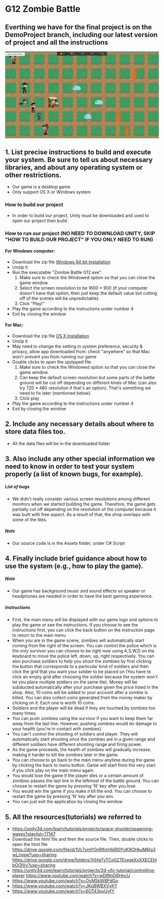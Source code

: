 # G12 Zombie Battle
## Everthing we have for the final project is on the DemoProject branch, including our latest version of project and all the instructions
![alt text](https://github.com/bryan-wu/ZombieBattleUnity/blob/DemoProject/screenshot.PNG "In-game capture")
## 1. List precise instructions to build and execute your system. Be sure to tell us about necessary libraries, and about any operating system or other restrictions.
* Our game is a desktop game
* Only support OS X or Windows system
### How to build our project
* In order to build our project, Unity must be downloaded and used to open our project then build
### How to run our project (NO NEED TO DOWNLOAD UNITY, SKIP "HOW TO BUILD OUR PROJECT" IF YOU ONLY NEED TO RUN)
#### For Windows computer:
* Download the zip file [Windows 64 bit Installation](https://drive.google.com/file/d/1fTG8APbaqy0pnA89RgLHQhVmwBE_3zpa/view?usp=sharing)
* Unzip it
* Run the executable "Zombie Battle G12.exe". 
  1. Make sure to check the Windowed option so that you can close the game window. 
  2. Select the screen resolution to be 1600 * 900 (if your computer doesn't have that option, then just keep the default value but cutting off of the scenes will be unpredictable). 
  3. Click "Play!"
* Play the game according to the instructions under number 4
* Exit by closing the window
#### For Mac:
* Download the zip file [OS X Installation](https://drive.google.com/open?id=1ciPjYhTharpu859l5h_GD1FEZptj_cX5)
* Unzip it
* May need to change the setting in system preference, security & privacy, allow app downloaded from: check "anywhere" so that Mac won'r prevent you from running our game
* Double clicks to open the upzipped file. 
  1. Make sure to check the Windowed option so that you can close the game window. 
  2. Can keep the default screen resolution but some parts of the battle ground will be cut off depending on different kinds of Mac (can also try 720 * 480 resolution if that's an option). That's something we need to fix later (mentioned below). 
  3. Click play
* Play the game according to the instructions under number 4
* Exit by closing the window
## 2. Include any necessary details about where to store data files too.
* All the data files will be in the downloaded folder
## 3. Also include any other special information we need to know in order to test your system properly (a list of known bugs, for example).
##### List of bugs
* We didn't really consider various screen resolutions among different monitors when we started building the game. Therefore, the game gets partially cut off depending on the resolution of the computer because it was built with free aspect. As a result of that, the shop overlaps with some of the tiles.
##### Note
* Our source code is in the Assets folder, under C# Script
## 4. Finally include brief guidance about how to use the system (e.g., how to play the game).
##### Note
* Our game has background music and sound effects so speaker or headphones are needed in order to have the best gaming experience.
##### Instructions
* First, the main menu will be displayed with our game logo and options to play the game or see the instructions. If you choose to see the instructions first, you can click the back button on the instruction page to return to the main menu
* When you are in the game scene, zombies will automatically start coming from the right of the screen. You can control the police which is the only survivor you can choose to be right now using A,S,W,D on the keyboard to move the police left, down, up, right respectively. You can also purchase soldiers to help you shoot the zombies by first clicking the button that corresponds to a particular kind of soldiers and then click the grid that you want your soldier to be placed on (You have to click an empty grid after choosing the soldier because the system won't let you place multiple soldiers on the same tile). Money will be subducted automatically after your purchase given the price listed in the shop. Also, 10 coins will be added to your account after a zombie is killed. You can also collect coins generated from the money maker by clicking on it. Each one is worth 10 coins. 
* Soldiers and the player will be dead if they are touched by zombies too many times.
* You can push zombies using the survivor if you want to keep them far away from the last line. However, pushing zombies would do damage to your health (you're in contact with zombies).
* You can't control the shooting of soldiers and player. They will automatically start shooting once the zombies are in a given range and different soldiers have different shooting range and firing power.
* As the game proceeds, the health of zombies will gradually increase, making it harder to kill the zombies later in the game.
* You can choose to go back to the main menu anytime during the game by clicking the back to menu button. Game will start from the very start if you click play on the main menu again.
* You would lose the game if the player dies or a certain amount of zombies passes the last line in the leftmost of the battle ground. You can choose to restart the game by pressing 'N' key after you lose.
* You would win the game if you make it till the end. You can choose to restart the game by pressing 'N' key after you win.
* You can just exit the application by closing the window
## 5. All the resources(tutorials) we referred to
* <https://unity3d.com/learn/tutorials/projects/space-shooter/spawning-waves?playlist=17147>
* Download the html file and then the source file. Then, double clicks to open the html file
<https://drive.google.com/file/d/1Vc7xmYOnRlfmHbRI0YvK9OHkuM6Ig3wL/view?usp=sharing> <https://drive.google.com/drive/folders/1rlHqTyTCo0Z7EsxgeXxXXECEhIbOOlVv?usp=sharing>
* <https://unity3d.com/learn/tutorials/projects/2d-ufo-tutorial/controlling-player>
  <https://www.youtube.com/watch?v=wDtNnD6HncU>
* https://www.youtube.com/watch?v=OvM5kW8PdGo
* https://www.youtube.com/watch?v=JKoBWBXVvKY
* https://www.youtube.com/watch?v=6OT43pvUyfY

